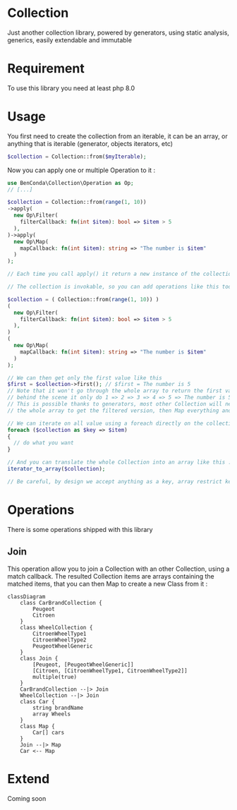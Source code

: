# Collection
Just another collection library, powered by generators, using static analysis, generics, easily extendable and immutable

# Requirement
To use this library you need at least php 8.0

# Usage

You first need to create the collection from an iterable, it can be an array, or anything that is iterable (generator, objects iterators, etc)

```PHP
$collection = Collection::from($myIterable);
```

Now you can apply one or multiple Operation to it : 
```PHP
use BenConda\Collection\Operation as Op;
// [...]

$collection = Collection::from(range(1, 10))
->apply(
  new Op\Filter(
    filterCallback: fn(int $item): bool => $item > 5
  ),
)->apply(
  new Op\Map(
    mapCallback: fn(int $item): string => "The number is $item"
  )
);

// Each time you call apply() it return a new instance of the collection, nothing is override !

// The collection is invokable, so you can add operations like this too : 

$collection = ( Collection::from(range(1, 10)) )
(
  new Op\Filter(
    filterCallback: fn(int $item): bool => $item > 5
  ),
)
(
  new Op\Map(
    mapCallback: fn(int $item): string => "The number is $item"
  )
);

// We can then get only the first value like this
$first = $collection->first(); // $first = The number is 5
// Note that it won't go through the whole array to return the first value, 
// behind the scene it only do 1 => 2 => 3 => 4 => 5 => The number is 5 and stop
// This is possible thanks to generators, most other Collection will need to loop through 
// the whole array to get the filtered version, then Map everything and to finish you get the first value using its offset

// We can iterate on all value using a foreach directly on the collection $object : 
foreach ($collection as $key => $item)
{
  // do what you want
}

// And you can translate the whole Collection into an array like this : 
iterator_to_array($collection);

// Be careful, by design we accept anything as a key, array restrict keys to int|string value so it can fail depending of your Collection TKey.
```
# Operations
There is some operations shipped with this library

## Join
This operation allow you to join a Collection with an other Collection, using a match callback. The resulted Collection items are arrays containing the matched items, that you can then Map to create a new Class from it :

```mermaid
classDiagram
    class CarBrandCollection {
        Peugeot
        Citroen
    }
    class WheelCollection {
        CitroenWheelType1
        CitroenWheelType2
        PeugeotWheelGeneric
    }
    class Join {
        [Peugeot, [PeugeotWheelGeneric]]
        [Citroen, [CitroenWheelType1, CitroenWheelType2]]
        multiple(true)
    }
    CarBrandCollection --|> Join
    WheelCollection --|> Join
    class Car {
        string brandName
        array Wheels
    }
    class Map {
        Car[] cars
    }
    Join --|> Map
    Car <-- Map
```

# Extend

Coming soon
